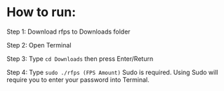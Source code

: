 # How to run:

Step 1: Download rfps to Downloads folder

Step 2: Open Terminal

Step 3: Type `cd Downloads` then press Enter/Return

Step 4: Type `sudo ./rfps (FPS Amount)` Sudo is required. Using Sudo will require you to enter your password into Terminal.

